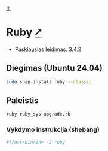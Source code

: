 [&uArr;](./readme.md)

# Ruby [&#x2B67;](https://www.ruby-lang.org/)

* Paskiausias leidimas: 3.4.2

## Diegimas (Ubuntu 24.04)

```bash
sudo snap install ruby --classic
```

## Paleistis

```bash
ruby ruby_sys-upgrade.rb
```

### Vykdymo instrukcija (shebang)

```bash
#!/usr/bin/env -S ruby
```
